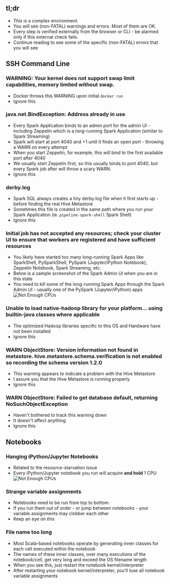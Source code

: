 ## tl;dr
* This is a complex environment.
* You will see (non-FATAL) warnings and errors.  Most of them are OK.
* Every step is verified externally from the browser or CLI - be alarmed only if this external check fails.
* Continue reading to see some of the specific (non-FATAL) errors that you will see

## SSH Command Line
### WARNING: Your kernel does not support swap limit capabilities, memory limited without swap.
* Docker throws this WARNING upon initial `docker run`
* Ignore this

### java.net.BindException: Address already in use
* Every Spark Application binds to an admin port for the admin UI - including Zeppelin which is a long-running Spark Application (similar to Spark Streaming)
* Spark will start at port 4040 and +1 until it finds an open port - throwing a WARN on every attempt
* When you start Zeppelin, for example, this will bind to the first available port after 4040
* We usually start Zeppelin first, so this usually binds to port 4040, but every Spark job after will throw a scary WARN.
* Ignore this

### derby.log
* Spark SQL always creates a tiny derby.log file when it first starts up - before finding the real Hive Metastore
* Sometimes this file is created in the same path where you run your Spark Application (ie. `pipeline-spark-shell` Spark Shell)
* Ignore this

### Initial job has not accepted any resources; check your cluster UI to ensure that workers are registered and have sufficient resources
* You likely have started too many long-running Spark Apps like SparkShell, PySparkShell, PySpark (Jupyter/iPython Notebook), Zeppelin Notebook, Spark Streaming, etc.
* Below is a sample screenshot of the Spark Admin UI when you are in this state
* You need to kill some of the long-running Spark Apps through the Spark Admin UI - usually one of the PySpark (Jupyter/iPython) apps
![Not Enough CPUs](http://advancedspark.com/img/spark-ui-not-enough-cpus.png)

### Unable to load native-hadoop library for your platform... using builtin-java classes where applicable
* The optimized Hadoop libraries specific to this OS and Hardware have not been installed
* Ignore this

### WARN ObjectStore: Version information not found in metastore. hive.metastore.schema.verification is not enabled so recording the schema version 1.2.0
* This warning appears to indicate a problem with the Hive Metastore
* I assure you that the Hive Metastore is running properly
* Ignore this

### WARN ObjectStore: Failed to get database default, returning NoSuchObjectException
* Haven't bothered to track this warning down
* It doesn't affect anything
* Ignore this

## Notebooks
### Hanging iPython/Jupyter Notebooks
* Related to the resource-starvation issue
* Every iPython/Jupyter notebook you run will acquire **and hold** 1 CPU
![Not Enough CPUs](http://advancedspark.com/img/spark-ui-not-enough-cpus.png)

### Strange variable assignments
* Notebooks need to be run from top to bottom.
* If you run them out of order - or jump between notebooks - your variable assignments may clobber each other
* Keep an eye on this

### File name too long
* Most Scala-based notebooks operate by generating inner classes for each cell executed within the notebook
* The names of these inner classes, over many executions of the notebook/cell, get very long and exceed the OS filename length
* When you see this, just restart the notebook kernel/interpreter
* After restarting your notebook kernel/interpreter, you'll lose all notebook variable assignments